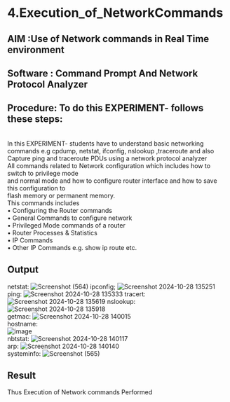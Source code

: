# 4.Execution_of_NetworkCommands
## AIM :Use of Network commands in Real Time environment
## Software : Command Prompt And Network Protocol Analyzer
## Procedure: To do this EXPERIMENT- follows these steps:
<BR>
In this EXPERIMENT- students have to understand basic networking commands e.g cpdump, netstat, ifconfig, nslookup ,traceroute and also Capture ping and traceroute PDUs using a network protocol analyzer 
<BR>
All commands related to Network configuration which includes how to switch to privilege mode
<BR>
and normal mode and how to configure router interface and how to save this configuration to
<BR>
flash memory or permanent memory.
<BR>
This commands includes
<BR>
• Configuring the Router commands
<BR>
• General Commands to configure network
<BR>
• Privileged Mode commands of a router 
<BR>
• Router Processes & Statistics
<BR>
• IP Commands
<BR>
• Other IP Commands e.g. show ip route etc.
<BR>

## Output
netstat:
![Screenshot (564)](https://github.com/user-attachments/assets/f54ae99b-000c-4e57-a022-cade8ab3df0c)
ipconfig;
![Screenshot 2024-10-28 135251](https://github.com/user-attachments/assets/a5f3ab97-7e13-45fe-b939-43ba3c4a837f)
ping:
![Screenshot 2024-10-28 135333](https://github.com/user-attachments/assets/1c5a2228-c2b3-4b7c-81ce-a5c824b6caa3)
tracert:
![Screenshot 2024-10-28 135619](https://github.com/user-attachments/assets/b84a4d65-69e1-4350-893b-f1ef55e0ce53)
nslookup:
<BR>
![Screenshot 2024-10-28 135918](https://github.com/user-attachments/assets/7922e6e8-1765-40e0-8575-2ef26395c5e0)
<BR>
getmac:
![Screenshot 2024-10-28 140015](https://github.com/user-attachments/assets/4a083008-450e-4a6b-b69f-e09891117790)
<BR>
hostname:
<BR>
![image](https://github.com/user-attachments/assets/d24d40fc-b7f1-45bb-95ac-4676eb9851b1)
<BR>
nbtstat:
![Screenshot 2024-10-28 140117](https://github.com/user-attachments/assets/bfc6c259-4631-4fc2-a618-f3a2d8385147)
<BR>
arp:
![Screenshot 2024-10-28 140140](https://github.com/user-attachments/assets/cc834263-c2fd-47cc-a34d-d28a8a7c2de8)
<BR>
systeminfo:
![Screenshot (565)](https://github.com/user-attachments/assets/65a98c1f-e779-4943-8ceb-077cc47e380d)


## Result
Thus Execution of Network commands Performed 
